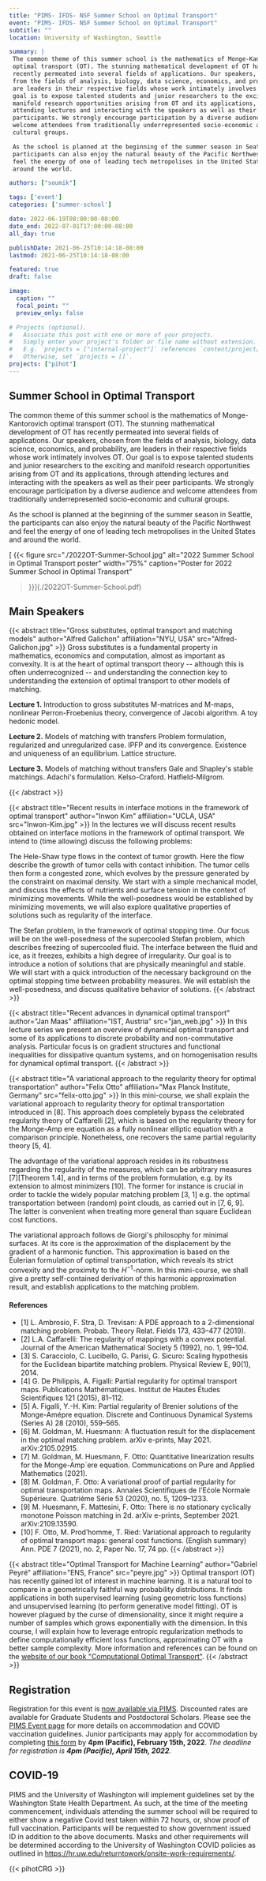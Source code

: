 ```yaml
---
title: "PIMS- IFDS- NSF Summer School on Optimal Transport"
event: "PIMS- IFDS- NSF Summer School on Optimal Transport"
subtitle: ""
location: University of Washington, Seattle

summary: |
 The common theme of this summer school is the mathematics of Monge-Kantorovich
 optimal transport (OT). The stunning mathematical development of OT has
 recently permeated into several fields of applications. Our speakers, chosen
 from the fields of analysis, biology, data science, economics, and probability,
 are leaders in their respective fields whose work intimately involves OT. Our
 goal is to expose talented students and junior researchers to the exciting and
 manifold research opportunities arising from OT and its applications, through
 attending lectures and interacting with the speakers as well as their peer
 participants. We strongly encourage participation by a diverse audience and
 welcome attendees from traditionally underrepresented socio-economic and
 cultural groups.

 As the school is planned at the beginning of the summer season in Seattle, the
 participants can also enjoy the natural beauty of the Pacific Northwest and
 feel the energy of one of leading tech metropolises in the United States and
 around the world.

authors: ["soumik"]

tags: ['event']
categories: ['summer-school']

date: 2022-06-19T08:00:00-08:00
date_end: 2022-07-01T17:00:00-08:00
all_day: true

publishDate: 2021-06-25T10:14:18-08:00
lastmod: 2021-06-25T10:14:18-08:00

featured: true
draft: false

image:
  caption: ""
  focal_point: ""
  preview_only: false

# Projects (optional).
#   Associate this post with one or more of your projects.
#   Simply enter your project's folder or file name without extension.
#   E.g. `projects = ["internal-project"]` references `content/project/deep-learning/index.md`.
#   Otherwise, set `projects = []`.
projects: ["pihot"]
---
```


## Summer School in Optimal Transport

The common theme of this summer school is the mathematics of Monge-Kantorovich
optimal transport (OT). The stunning mathematical development of OT has recently
permeated into several fields of applications. Our speakers, chosen from the
fields of analysis, biology, data science, economics, and probability, are
leaders in their respective fields whose work intimately involves OT. Our goal
is to expose talented students and junior researchers to the exciting and
manifold research opportunities arising from OT and its applications, through
attending lectures and interacting with the speakers as well as their peer
participants. We strongly encourage participation by a diverse audience and
welcome attendees from traditionally underrepresented socio-economic and
cultural groups.

As the school is planned at the beginning of the summer season in Seattle, the
participants can also enjoy the natural beauty of the Pacific Northwest and feel
the energy of one of leading tech metropolises in the United States and around
the world.

[
{{< figure
  src="./2022OT-Summer-School.jpg"
  alt="2022 Summer School in Optimal Transport poster"
  width="75%"
  caption="Poster for 2022 Summer School in Optimal Transport"
>}}](./2022OT-Summer-School.pdf)


## Main Speakers
{{< abstract
  title="Gross substitutes, optimal transport and matching models"
  author="Alfred Galichon"
  affiliation="NYU, USA"
  src="Alfred-Galichon.jpg" >}}
Gross substitutes is a fundamental property in mathematics, economics and
computation, almost as important as convexity. It is at the heart of optimal
transport theory -- although this is often underrecognized -- and understanding
the connection key to understanding the extension of optimal transport to other
models of matching.

**Lecture 1.** Introduction to gross substitutes M-matrices and M-maps, nonlinear
Perron-Froebenius theory, convergence of Jacobi algorithm. A toy hedonic model.

**Lecture 2.** Models of matching with transfers Problem formulation, regularized
and unregularized case. IPFP and its convergence. Existence and uniqueness of an
equilibrium.  Lattice structure.

**Lecture 3.** Models of matching without transfers Gale and Shapley's stable
matchings. Adachi's formulation.  Kelso-Craford. Hatfield-Milgrom.

{{< /abstract >}}

{{< abstract
  title="Recent results in interface motions in the framework of optimal  transport"
  author="Inwon Kim"
  affiliation="UCLA, USA"
  src="Inwon-Kim.jpg" >}}
In the lectures we will discuss recent results obtained on interface motions in
the framework of optimal transport. We intend to (time allowing) discuss the
following problems:

The Hele-Shaw type flows in the context of tumor growth. Here the flow describe
the growth of tumor cells with contact inhibition. The tumor cells then form a
congested zone, which evolves by the pressure generated by the constraint on
maximal density. We start with a simple mechanical model, and discuss the
effects of nutrients and surface tension in the context of minimizing movements.
While the well-posedness would be established by minimizing movements, we will
also explore qualitative properties of solutions such as regularity of the
interface.

The Stefan problem, in the framework of optimal stopping time. Our focus will be
on the well-posedness of the supercooled Stefan problem, which describes
freezing of supercooled fluid. The interface between the fluid and ice, as it
freezes, exhibits a high degree of irregularity. Our goal is to introduce a
notion of solutions that are physically meaningful and stable. We will start
with a quick introduction of the necessary background on the optimal stopping
time between probability measures. We will establish the well-posedness, and
discuss qualitative behavior of solutions.
{{< /abstract >}}

{{< abstract 
  title="Recent advances in dynamical optimal transport"
  author="Jan Maas"
  affiliation="IST, Austria"
  src="jan_web.jpg" >}}
In this lecture series we present an overview of dynamical optimal transport and
some of its applications to discrete probability and non-commutative analysis.
Particular focus is on gradient structures and functional inequalities for
dissipative quantum systems, and on homogenisation results for dynamical optimal
transport.
{{< /abstract >}}

{{< abstract
  title="A variational approach to the regularity theory for optimal transportation"
  author="Felix Otto"
  affiliation="Max Planck Institute, Germany"
  src="felix-otto.jpg" >}}
In this mini-course, we shall explain the variational approach to regularity
theory for optimal transportation introduced in [8].  This approach does
completely bypass the celebrated regularity theory of Caffarelli [2], which is
based on the regularity theory for the Monge-Amp ere equation as a fully
nonlinear elliptic equation with a comparison principle.  Nonetheless, one
recovers the same partial regularity theory [5, 4].


The advantage of the variational approach resides in its robustness regarding
the regularity of the measures, which can be arbitrary measures [7][Theorem
1.4], and in terms of the problem formulation, e.g. by its extension to almost
minimizers [10].  The former for instance is crucial in order to tackle the
widely popular matching problem [3, 1] e.g. the optimal transportation between
(random) point clouds, as carried out in [7, 6, 9].  The latter is convenient
when treating more general than square Euclidean cost functions.

The variational approach follows de Giorgi's philosophy for minimal surfaces.
At its core is the approximation of the displacement by the gradient of a
harmonic function.  This approximation is based on the Eulerian formulation of
optimal transportation, which reveals its strict convexity and the proximity to
the $H^{-1}$-norm.  In this mini-course, we shall give a pretty self-contained
derivation of this harmonic approximation result, and establish applications to
the matching problem.

#### References
* [1] L. Ambrosio, F. Stra, D. Trevisan: A PDE approach to a 2-dimensional
  matching problem. Probab. Theory Relat. Fields 173, 433–477 (2019).
* [2] L.A. Caffarelli: The regularity of mappings with a convex potential.
  Journal of the American Mathematical Society 5 (1992), no. 1, 99–104.
* [3] S. Caracciolo, C. Lucibello, G. Parisi, G. Sicuro: Scaling hypothesis for
  the Euclidean bipartite matching problem. Physical Review E, 90(1), 2014.
* [4] G. De Philippis, A. Figalli: Partial regularity for optimal transport
  maps.  Publications Mathématiques. Institut de Hautes Études Scientifiques
  121 (2015), 81–112.
* [5] A. Figalli, Y.-H. Kim: Partial regularity of Brenier solutions of the
  Monge-Amépre equation. Discrete and Continuous Dynamical Systems (Series A)
  28 (2010), 559–565.
* [6] M. Goldman, M. Huesmann: A fluctuation result for the displacement in the
  optimal matching problem. arXiv e-prints, May 2021. arXiv:2105.02915.
* [7] M. Goldman, M. Huesmann, F. Otto: Quantitative linearization results for
  the Monge-Amp`ere equation. Communications on Pure and Applied Mathematics
  (2021).
* [8] M. Goldman, F. Otto: A variational proof of partial regularity for optimal
  transportation maps. Annales Scientifiques de l'Ećole Normale Supérieure.
  Quatriéme Série 53 (2020), no. 5, 1209–1233.
* [9] M. Huesmann, F. Mattesini, F. Otto: There is no stationary cyclically
  monotone Poisson matching in 2d. arXiv e-prints, September 2021.
  arXiv:2109.13590.
* [10] F. Otto, M. Prod’homme, T. Ried: Variational approach to regularity of
  optimal transport maps: general cost functions. (English summary) Ann. PDE 7
  (2021), no. 2, Paper No. 17, 74 pp.
{{< /abstract >}}

{{< abstract
  title="Optimal Transport for Machine Learning"
  author="Gabriel Peyré"
  affiliation="ENS, France"
  src="peyre.jpg" >}}
Optimal transport (OT) has recently gained lot of interest in machine learning.
It is a natural tool to compare in a geometrically faithful way probability
distributions. It finds applications in both supervised learning (using
geometric loss functions) and unsupervised learning (to perform generative model
fitting). OT is however plagued by the curse of dimensionality, since it might
require a number of samples which grows exponentially with the dimension. In
this course, I will explain how to leverage entropic regularization methods to
define computationally efficient loss functions, approximating OT with a better
sample complexity. More information and references can be found on the [website
of our book "Computational Optimal Transport"](https://optimaltransport.github.io/).
{{< /abstract >}}



## Registration
Registration for this event is [now available via
PIMS](https://www.pims.math.ca/scientific-event/220619-pinssot). Discounted
rates are available for Graduate Students and Postdoctoral Scholars. Please see
the [PIMS Event page](https://www.pims.math.ca/scientific-event/220619-pinssot)
for more details on accommodation and COVID vaccination guidelines. Junior
participants may apply for accommodation by completing [this
form](https://ubc.ca1.qualtrics.com/jfe/form/SV_38HIoKjDdteuPGe) by **4pm
(Pacific), February 15th, 2022**. *The deadline for registration is **4pm
(Pacific), April 15th, 2022**.*

## COVID-19
PIMS and the University of Washington will implement guidelines set by the
Washington State Health Department. As such, at the time of the meeting
commencement, individuals attending the summer school will be required to either
show a negative Covid test taken within 72 hours, or, show proof of full
vaccination. Participants will be requested to show government issued ID in
addition to the above documents. Masks and other requirements will be determined
according to the University of Washington COVID policies as outlined in
https://hr.uw.edu/returntowork/onsite-work-requirements/.

{{< pihotCRG >}}
